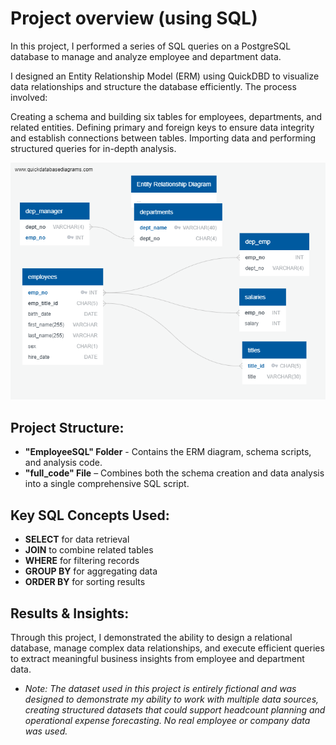 # Project overview (using SQL)

In this project, I performed a series of SQL queries on a PostgreSQL database to manage and analyze employee and department data.

I designed an Entity Relationship Model (ERM) using QuickDBD to visualize data relationships and structure the database efficiently. The process involved:

Creating a schema and building six tables for employees, departments, and related entities.
Defining primary and foreign keys to ensure data integrity and establish connections between tables.
Importing data and performing structured queries for in-depth analysis.

![ERM Diagram](https://github.com/LegallyNotBlonde/employee_department_analysis_using_postgresql/blob/main/EmployeeSQL/ERM_diagram.png)

## Project Structure:
* **"EmployeeSQL" Folder** - Contains the ERM diagram, schema scripts, and analysis code.
* **"full_code" File** – Combines both the schema creation and data analysis into a single comprehensive SQL script.

## Key SQL Concepts Used:
* **SELECT** for data retrieval
* **JOIN** to combine related tables
* **WHERE** for filtering records
* **GROUP BY** for aggregating data
* **ORDER BY** for sorting results

## Results & Insights:
Through this project, I demonstrated the ability to design a relational database, manage complex data relationships, and execute efficient queries to extract meaningful business insights from employee and department data.

* *Note: The dataset used in this project is entirely fictional and was designed to demonstrate my ability to work with multiple data sources, creating structured datasets that could support headcount planning and operational expense forecasting. No real employee or company data was used.*
